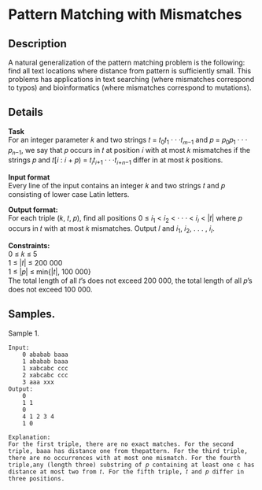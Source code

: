 # Pattern Matching with Mismatches

## Description 
A natural generalization of the pattern matching problem is the following: find all text locations where distance from pattern is sufficiently small. This problems has applications in text searching (where mismatches
correspond to typos) and bioinformatics (where mismatches correspond to mutations).

## Details
**Task**<br>
For an integer parameter 𝑘 and two strings 𝑡 = 𝑡<sub>0</sub>𝑡<sub>1</sub> · · ·𝑡<sub>𝑚−1</sub> and 𝑝 = 𝑝<sub>0</sub>𝑝<sub>1</sub> · · · 𝑝<sub>𝑛−1</sub>, we say that 𝑝 occurs in 𝑡 at position 𝑖 with at most 𝑘 mismatches if the strings 𝑝 and 𝑡[𝑖 : 𝑖 + 𝑝) = 𝑡<sub>𝑖</sub>𝑡<sub>𝑖+1</sub> · · ·𝑡<sub>𝑖+𝑛−1</sub> differ in at most 𝑘 positions.

**Input format**<br> 
Every line of the input contains an integer 𝑘 and two strings 𝑡 and 𝑝 consisting of lower case Latin letters.

**Output format:**<br> 
For each triple (𝑘, 𝑡, 𝑝), find all positions 0 ≤ 𝑖<sub>1</sub> < 𝑖<sub>2</sub> < · · · < 𝑖<sub>𝑙</sub> < |𝑡| where 𝑝 occurs in 𝑡 with at most 𝑘 mismatches. Output 𝑙 and 𝑖<sub>1</sub>, 𝑖<sub>2</sub>, . . . , 𝑖<sub>𝑙</sub>.

**Constraints:**<br>
0 ≤ 𝑘 ≤ 5 <br>
1 ≤ |𝑡| ≤ 200 000 <br> 
1 ≤ |𝑝| ≤ min{|𝑡|, 100 000} <br> 
The total length of all 𝑡’s does not exceed 200 000, the total length of all 𝑝’s does not exceed 100 000.


## Samples.
Sample 1.
    
    Input:
        0 ababab baaa
        1 ababab baaa
        1 xabcabc ccc
        2 xabcabc ccc
        3 aaa xxx
    Output:
        0
        1 1
        0
        4 1 2 3 4
        1 0

    Explanation:
    For the first triple, there are no exact matches. For the second triple, baaa has distance one from thepattern. For the third triple, there are no occurrences with at most one mismatch. For the fourth triple,any (length three) substring of 𝑝 containing at least one c has distance at most two from 𝑡. For the fifth triple, 𝑡 and 𝑝 differ in three positions.
